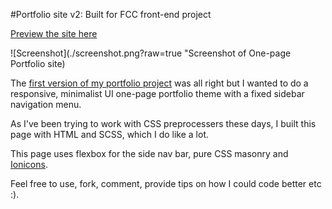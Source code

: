 #Portfolio site v2: Built for FCC front-end project

[Preview the site here](https://emimnemonic.github.io/Portfolio-FCC/)

![Screenshot](./screenshot.png?raw=true "Screenshot of One-page Portfolio site)

The [first version of my portfolio project](http://codepen.io/emimnemonic/full/JGjmeX/) was all right but I wanted to do a responsive, minimalist UI one-page portfolio theme with a fixed sidebar navigation menu.

As I've been trying to work with CSS preprocessers these days, I built this page with HTML and SCSS, which I do like a lot.

This page uses flexbox for the side nav bar, pure CSS masonry and [Ionicons](http://ionicons.com/).

Feel free to use, fork, comment, provide tips on how I could code better etc :).